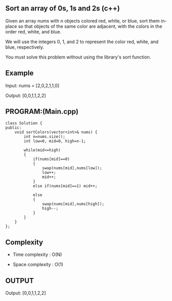 ## Sort an array of 0s, 1s and 2s (c++)

Given an array nums with n objects colored red, white, or blue, sort them in-place so that objects of the same color are adjacent, with the colors in the order red, white, and blue.

We will use the integers 0, 1, and 2 to represent the color red, white, and blue, respectively.

You must solve this problem without using the library's sort function.
## Example
Input: nums = [2,0,2,1,1,0]

Output: [0,0,1,1,2,2]

## PROGRAM:(Main.cpp)
```
class Solution {
public:
    void sortColors(vector<int>& nums) {
        int n=nums.size();
        int low=0, mid=0, high=n-1;

        while(mid<=high)
        {
            if(nums[mid]==0)
            {
                swap(nums[mid],nums[low]);
                low++;
                mid++;
            }
            else if(nums[mid]==1) mid++;

            else
            {
                swap(nums[mid],nums[high]);
                high--;
            }
        }
    }
};
```
## Complexity
- Time complexity : O(N)

- Space complexity : O(1)

## OUTPUT
Output: [0,0,1,1,2,2]

